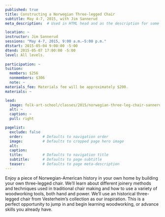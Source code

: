 ```yaml
---
published: true
title: Constructing a Norwegian Three-legged Chair 
subtitle: May 4-7, 2015, with Jim Sannerud 
meta_description:  # Used in HTML head and as the description for some search engines

location: ~
instructor: Jim Sannerud 
sessions: "May 4-7, 2015, 9:00 a.m.–5:00 p.m."
dtstart: 2015-05-04 9:00:00 -5:00
dtend: 2015-05-07 17:00:00 -5:00
level: All levels. 
  
participation: ~
tuition:
  members: $256
  nonmembers: $306
  note: ~
materials_fee: Materials fee will be approximately $200.
materials: ~

lead:
  image: folk-art-school/classes/2015/norwegian-three-leg-chair-sannerud.jpg
  alt: ~
  caption: ~
  pull: right

pagelist:
  exclude: false
  order:         # Defaults to navigation order  
  image:         # Defaults to cropped page hero image
  alt:
  caption:
  title:         # Defaults to navigation title
  subtitle:      # Defaults to page subtitle
  teaser:        # Defaults to page meta-description 
---
```

Enjoy a piece of Norwegian-American history in your own home by building your own three-legged chair. We’ll learn about different joinery methods and techniques used in traditional chair making and how to use a variety of woodworking tools, both hand and power. We’ll use an historical three-legged chair from Vesterheim’s collection as our inspiration. This is a perfect opportunity to jump in and begin learning woodworking, or advance skills you already have.